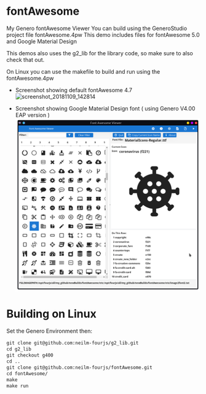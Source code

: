 # fontAwesome
My Genero fontAwesome Viewer 
You can build using the GeneroStudio project file fontAwesome.4pw
This demo includes files for fontAwesome 5.0 and Google Material Design

This demos also uses the g2_lib for the library code, so make sure to also check that out.


On Linux you can use the makefile to build and run using the fontAwesome.4pw

* Screenshot showing default fontAwesome 4.7
![screenshot_20181109_142814](https://user-images.githubusercontent.com/16427457/48265072-d6024600-e42b-11e8-8f7d-9c8b3c7f69fd.png)

* Screenshot showing Google Material Design font ( using Genero V4.00 EAP version )
![Screenshot_20210329_153605](https://github.com/neilm-fourjs/fontAwesome/blob/master/screenshots/Screenshot_20210329_153605.png)

# Building on Linux
Set the Genero Environment then:
```
git clone git@github.com:neilm-fourjs/g2_lib.git
cd g2_lib
git checkout g400
cd ..
git clone git@github.com:neilm-fourjs/fontAwesome.git
cd fontAwesome/
make
make run
```
